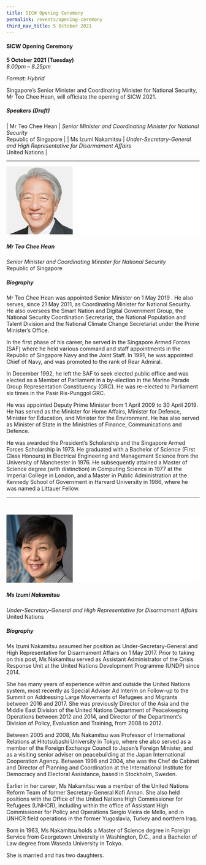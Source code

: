 ```yaml
---
title: SICW Opening Ceremony
permalink: /events/opening-ceremony
third_nav_title: 5 October 2021
---
```

#### **SICW Opening Ceremony**

**5 October 2021 (Tuesday)**  
*8.00pm – 8.25pm*

*Format: Hybrid*

Singapore’s Senior Minister and Coordinating Minister for National Security, Mr Teo Chee Hean, will officiate the opening of SICW 2021.

##### **Speakers (Draft)**

| Mr Teo Chee Hean  | *Senior Minister and Coordinating Minister for National Security*<br>Republic of Singapore                  |
| Ms Izumi Nakamitsu  | *Under-Secretary-General and High Representative for Disarmament Affairs*<br>United Nations                  |

---

![Teo Chee Hean](/images/speakers/SM-Teo.jpg)

##### **Mr Teo Chee Hean**

*Senior Minister and Coordinating Minister for National Security*  
Republic of Singapore

##### **Biography**

Mr Teo Chee Hean was appointed Senior Minister on 1 May 2019 . He also serves, since 21 May 2011, as Coordinating Minister for National Security. He also oversees the Smart Nation and Digital Government Group, the National Security Coordination Secretariat, the National Population and Talent Division and the National Climate Change Secretariat under the Prime Minister’s Office.

In the first phase of his career, he served in the Singapore Armed Forces (SAF) where he held various command and staff appointments in the Republic of Singapore Navy and the Joint Staff. In 1991, he was appointed Chief of Navy, and was promoted to the rank of Rear Admiral.

In December 1992, he left the SAF to seek elected public office and was elected as a Member of Parliament in a by-election in the Marine Parade Group Representation Constituency (GRC). He was re-elected to Parliament six times in the Pasir Ris-Punggol GRC.

He was appointed Deputy Prime Minister from 1 April 2009 to 30 April 2019. He has served as the Minister for Home Affairs, Minister for Defence, Minister for Education, and Minister for the Environment. He has also served as Minister of State in the Ministries of Finance, Communications and Defence.

He was awarded the President’s Scholarship and the Singapore Armed Forces Scholarship in 1973. He graduated with a Bachelor of Science (First Class Honours) in Electrical Engineering and Management Science from the University of Manchester in 1976. He subsequently attained a Master of Science degree (with distinction) in Computing Science in 1977 at the Imperial College in London, and a Master in Public Administration at the Kennedy School of Government in Harvard University in 1986, where he was named a Littauer Fellow.

---
<br>

![Izumi Nakamitsu](/images/speakers/I-Nakamitsu.jpg)

##### **Ms Izumi Nakamitsu**

*Under-Secretary-General and High Representative for Disarmament Affairs*  
United Nations

##### **Biography**

Ms Izumi Nakamitsu assumed her position as Under-Secretary-General and High Representative for
Disarmament Affairs on 1 May 2017. Prior to taking on this post, Ms Nakamitsu served as Assistant
Administrator of the Crisis Response Unit at the United Nations Development Programme (UNDP)
since 2014.

She has many years of experience within and outside the United Nations system, most recently as
Special Adviser Ad Interim on Follow-up to the Summit on Addressing Large Movements of
Refugees and Migrants between 2016 and 2017. She was previously Director of the Asia and the
Middle East Division of the United Nations Department of Peacekeeping Operations between 2012
and 2014, and Director of the Department’s Division of Policy, Evaluation and Training, from 2008
to 2012.

Between 2005 and 2008, Ms Nakamitsu was Professor of International Relations at Hitotsubashi
University in Tokyo, where she also served as a member of the Foreign Exchange Council to Japan’s
Foreign Minister, and as a visiting senior adviser on peacebuilding at the Japan International
Cooperation Agency. Between 1998 and 2004, she was the Chef de Cabinet and Director of Planning
and Coordination at the International Institute for Democracy and Electoral Assistance, based in
Stockholm, Sweden.

Earlier in her career, Ms Nakamitsu was a member of the United Nations Reform Team of former
Secretary-General Kofi Annan. She also held positions with the Office of the United Nations High
Commissioner for Refugees (UNHCR), including within the office of Assistant High Commissioner
for Policy and Operations Sergio Vieira de Mello, and in UNHCR field operations in the former
Yugoslavia, Turkey and northern Iraq.

Born in 1963, Ms Nakamitsu holds a Master of Science degree in Foreign Service from Georgetown
University in Washington, D.C., and a Bachelor of Law degree from Waseda University in Tokyo.

She is married and has two daughters.